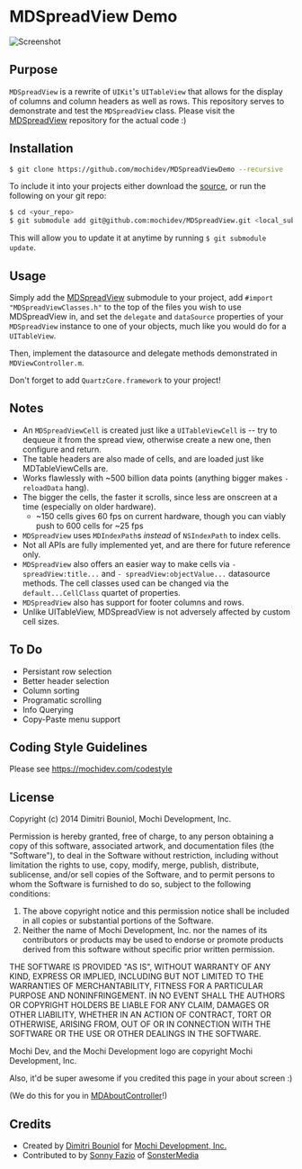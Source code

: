 MDSpreadView Demo
=================

![Screenshot](https://github.com/mochidev/MDSpreadViewDemo/raw/master/Artwork/Screenshot.png)

Purpose
-------

`MDSpreadView` is a rewrite of `UIKit`'s `UITableView` that allows for the display
of columns and column headers as well as rows. This repository serves to 
demonstrate and test the `MDSpreadView` class. Please visit the
[MDSpreadView](https://github.com/mochidev/MDSpreadView) repository for the 
actual code :)

Installation
------------

```bash
$ git clone https://github.com/mochidev/MDSpreadViewDemo --recursive
```

To include it into your projects either download the
[source](https://github.com/mochidev/MDSpreadView), or run the following
on your git repo:

```bash
$ cd <your_repo>
$ git submodule add git@github.com:mochidev/MDSpreadView.git <local_subpath>/MDSpreadView
```

This will allow you to update it at anytime by running `$ git submodule update`.

Usage
-----

Simply add the
[MDSpreadView](https://github.com/mochidev/MDSpreadView) submodule to
your project, add `#import "MDSpreadViewClasses.h"` to the top of the files you 
wish to use MDSpreadView in, and set the `delegate` and `dataSource` properties 
of your `MDSpreadView` instance to one of your objects, much like you would do 
for a `UITableView`.

Then, implement the datasource and delegate methods demonstrated in `MDViewController.m`.

Don't forget to add `QuartzCore.framework` to your project!

Notes
-----

 - An `MDSpreadViewCell` is created just like a `UITableViewCell` is -- try to 
 dequeue it from the spread view, otherwise create a new one, then 
 configure and return.
 - The table headers are also made of cells, and are loaded just like 
 MDTableViewCells are.
 - Works flawlessly with ~500 billion data points (anything bigger makes `- reloadData` hang).
 - The bigger the cells, the faster it scrolls, since less are onscreen at a 
 time (especially on older hardware).
   - ~150 cells gives 60 fps on current hardware, though you can viably push to 600 cells for ~25 fps
 - `MDSpreadView` uses `MDIndexPath`s *instead* of `NSIndexPath` to index cells.
 - Not all APIs are fully implemented yet, and are there for future reference only.
 - `MDSpreadView` also offers an easier way to make cells via `- spreadView:title...`
 and `- spreadView:objectValue...` datasource methods. The cell classes used can be
 changed via the `default...CellClass` quartet of properties.
 - `MDSpreadView` also has support for footer columns and rows.
 - Unlike UITableView, MDSpreadView is not adversely affected by custom cell sizes.

To Do
-----

 - Persistant row selection
 - Better header selection
 - Column sorting
 - Programatic scrolling
 - Info Querying
 - Copy-Paste menu support

Coding Style Guidelines
-----------------------

Please see https://mochidev.com/codestyle

License
-------

Copyright (c) 2014 Dimitri Bouniol, Mochi Development, Inc.

Permission is hereby granted, free of charge, to any person obtaining a copy
of this software, associated artwork, and documentation files (the "Software"),
to deal in the Software without restriction, including without limitation the
rights to use, copy, modify, merge, publish, distribute, sublicense, and/or
sell copies of the Software, and to permit persons to whom the Software is
furnished to do so, subject to the following conditions:

1. The above copyright notice and this permission notice shall be included in
 all copies or substantial portions of the Software.
2. Neither the name of Mochi Development, Inc. nor the names of its
 contributors or products may be used to endorse or promote products
 derived from this software without specific prior written permission.

THE SOFTWARE IS PROVIDED "AS IS", WITHOUT WARRANTY OF ANY KIND, EXPRESS OR
IMPLIED, INCLUDING BUT NOT LIMITED TO THE WARRANTIES OF MERCHANTABILITY,
FITNESS FOR A PARTICULAR PURPOSE AND NONINFRINGEMENT. IN NO EVENT SHALL THE
AUTHORS OR COPYRIGHT HOLDERS BE LIABLE FOR ANY CLAIM, DAMAGES OR OTHER
LIABILITY, WHETHER IN AN ACTION OF CONTRACT, TORT OR OTHERWISE, ARISING FROM,
OUT OF OR IN CONNECTION WITH THE SOFTWARE OR THE USE OR OTHER DEALINGS IN
THE SOFTWARE.

Mochi Dev, and the Mochi Development logo are copyright Mochi Development, Inc.

Also, it'd be super awesome if you credited this page in your about screen :)

(We do this for you in [MDAboutController](https://github.com/mochidev/MDAboutControllerDemo)!)

Credits
-------

- Created by [Dimitri Bouniol](http://twitter.com/dimitribouniol) for [Mochi Development, Inc.](http://mochidev.com/)
- Contributed to by [Sonny Fazio](https://github.com/sonnyfazio) of [SonsterMedia](https://sonstermedia.com)
